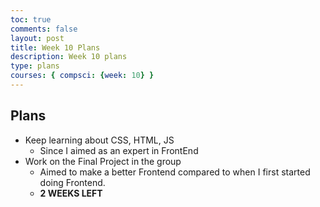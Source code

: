 ```yaml
---
toc: true
comments: false
layout: post
title: Week 10 Plans
description: Week 10 plans
type: plans
courses: { compsci: {week: 10} }
---
```


## Plans
- Keep learning about CSS, HTML, JS
    - Since I aimed as an expert in FrontEnd
- Work on the Final Project in the group
    - Aimed to make a better Frontend compared to when I first started doing Frontend.
    - **2 WEEKS LEFT**
